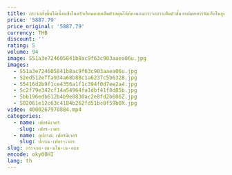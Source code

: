 ```yaml
---
title: กระจกตั้งพื้นไม้เนื้อแข็งในครัวเรือนแบบเต็มตัวหมุนได้ห้องนอนกระจกยาวเต็มตัวชั้นวางนิตยสารจัดเก็บในยุคกลางแบบบูรณาการ
price: '5887.79'
price_original: '5887.79'
currency: THB
discount: ''
rating: 5
volume: 94
image: S51a3e724605841b8ac9f63c903aaea06u.jpg
images:
  - S51a3e724605841b8ac9f63c903aaea06u.jpg
  - S2ed512effa934a68b88c1a6237c5b6328.jpg
  - S5416d2b9f1ce4356a1f1c394f0d7ee2a4.jpg
  - Sc2f79e342cf14a54964fa1dbf41f8d85b.jpg
  - Sbb196edb612b4b9e8830ac2e8fd2b606Z.jpg
  - S02061e12c63c4184b262fd51bc8f59b0X.jpg
video: 4000267970884.mp4
categories:
  - name: เฟอร์นิเจอร์
    slug: เฟอร-เจอร
  - name: อุปกรณ์ เฟอร์นิเจอร์
    slug: ปกรณ-เฟอร-เจอร
slug: กระจกต-งพ-นไม-เน-อแข
encode: oky00HI
lang: th
---
```

  